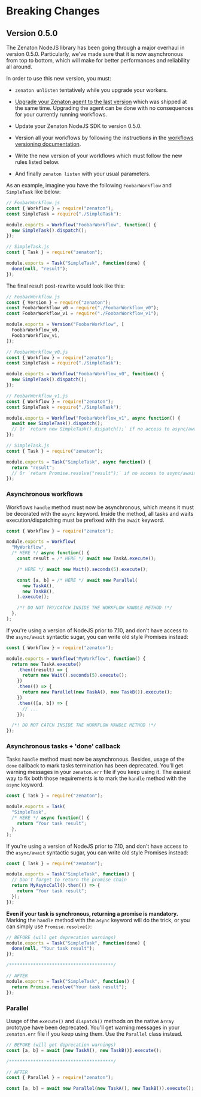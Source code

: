 # Breaking Changes

## Version 0.5.0

The Zenaton NodeJS library has been going through a major overhaul in version 0.5.0. Particularly, we've made sure that it is now asynchronous from top to bottom, which will make for better performances and reliability all around.

In order to use this new version, you must:

- `zenaton unlisten` tentatively while you upgrade your workers.

- [Upgrade your Zenaton agent to the last version](https://zenaton.com/documentation?lang=node#getting-started-installation) which was shipped at the same time. Upgrading the agent can be done with no consequences for your currently running workflows.

- Update your Zenaton NodeJS SDK to version 0.5.0.

- Version all your workflows by following the instructions in the [workflows versioning documentation](https://zenaton.com/documentation?lang=node#workflow-versioning-for-new-instances).

- Write the new version of your workflows which must follow the new rules listed below.

- And finally `zenaton listen` with your usual parameters.

As an example, imagine you have the following `FoobarWorkflow` and `SimpleTask` like below:

```javascript
// FoobarWorkflow.js
const { Workflow } = require("zenaton");
const SimpleTask = require("./SimpleTask");

module.exports = Workflow("FoobarWorkflow", function() {
  new SimpleTask().dispatch();
});

// SimpleTask.js
const { Task } = require("zenaton");

module.exports = Task("SimpleTask", function(done) {
  done(null, "result");
});
```

The final result post-rewrite would look like this:

```javascript
// FoobarWorkflow.js
const { Version } = require("zenaton");
const FoobarWorkflow_v0 = require("./FoobarWorkflow_v0");
const FoobarWorkflow_v1 = require("./FoobarWorkflow_v1");

module.exports = Version("FoobarWorkflow", [
  FoobarWorkflow_v0,
  FoobarWorkflow_v1,
]);

// FoobarWorkflow_v0.js
const { Workflow } = require("zenaton");
const SimpleTask = require("./SimpleTask");

module.exports = Workflow("FoobarWorkflow_v0", function() {
  new SimpleTask().dispatch();
});

// FoobarWorkflow_v1.js
const { Workflow } = require("zenaton");
const SimpleTask = require("./SimpleTask");

module.exports = Workflow("FoobarWorkflow_v1", async function() {
  await new SimpleTask().dispatch();
  // Or `return new SimpleTask().dispatch();` if no access to async/await
});

// SimpleTask.js
const { Task } = require("zenaton");

module.exports = Task("SimpleTask", async function() {
  return "result";
  // Or `return Promise.resolve("result");` if no access to async/await
});
```

### Asynchronous workflows

Workflows `handle` method must now be asynchronous, which means it must be decorated with the `async` keyword. Inside the method, all tasks and waits execution/dispatching must be prefixed with the `await` keyword.

```javascript
const { Workflow } = require("zenaton");

module.exports = Workflow(
  "MyWorkflow",
  /* HERE */ async function() {
    const result = /* HERE */ await new TaskA.execute();

    /* HERE */ await new Wait().seconds(5).execute();

    const [a, b] = /* HERE */ await new Parallel(
      new TaskA(),
      new TaskB(),
    ).execute();

    /*! DO NOT TRY/CATCH INSIDE THE WORKFLOW HANDLE METHOD !*/
  },
);
```

If you're using a version of NodeJS prior to 7.10, and don't have access to the `async/await` syntactic sugar, you can write old style Promises instead:

```javascript
const { Workflow } = require("zenaton");

module.exports = Workflow("MyWorkflow", function() {
  return new TaskA.execute()
    .then((result) => {
      return new Wait().seconds(5).execute();
    })
    .then(() => {
      return new Parallel(new TaskA(), new TaskB()).execute();
    })
    .then(([a, b]) => {
      // ...
    });

  /*! DO NOT CATCH INSIDE THE WORKFLOW HANDLE METHOD !*/
});
```

### Asynchronous tasks + 'done' callback

Tasks `handle` method must now be asynchronous. Besides, usage of the `done` callback to mark tasks termination has been deprecated. You'll get warning messages in your `zenaton.err` file if you keep using it. The easiest way to fix both those requirements is to mark the `handle` method with the `async` keyword.

```javascript
const { Task } = require("zenaton");

module.exports = Task(
  "SimpleTask",
  /* HERE */ async function() {
    return "Your task result";
  },
);
```

If you're using a version of NodeJS prior to 7.10, and don't have access to the `async/await` syntactic sugar, you can write old style Promises instead:

```javascript
const { Task } = require("zenaton");

module.exports = Task("SimpleTask", function() {
  // Don't forget to return the promise chain
  return MyAsyncCall().then(() => {
    return "Your task result";
  });
});
```

**Even if your task is synchronous, returning a promise is mandatory.** Marking the `handle` method with the `async` keyword will do the trick, or you can simply use `Promise.resolve()`:

```javascript
// BEFORE (will get deprecation warnings)
module.exports = Task("SimpleTask", function(done) {
  done(null, "Your task result");
});

/***************************************/

// AFTER
module.exports = Task("SimpleTask", function() {
  return Promise.resolve("Your task result");
});
```

### Parallel

Usage of the `execute()` and `dispatch()` methods on the native `Array` prototype have been deprecated. You'll get warning messages in your `zenaton.err` file if you keep using them. Use the `Parallel` class instead.

```javascript
// BEFORE (will get deprecation warnings)
const [a, b] = await [new TaskA(), new TaskB()].execute();

/***************************************/

// AFTER
const { Parallel } = require("zenaton");

const [a, b] = await new Parallel(new TaskA(), new TaskB()).execute();
```
